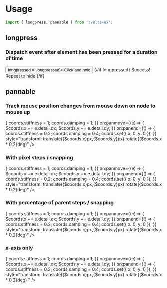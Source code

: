 <script lang="ts">
  import { spring } from 'svelte/motion';

	import Preview from '$lib/components/Preview.svelte';
	import { longpress, pannable } from '$lib/actions/mouse';

  let longpressed = false;

	const coords = spring({ x: 0, y: 0 }, {
		stiffness: 0.2,
		damping: 0.4
	});

	function handlePanEnd(event) {
		coords.stiffness = 0.2;
		coords.damping = 0.4;
		coords.set({ x: 0, y: 0 });
	}

</script>

# Usage

```js
import { longpress, pannable } from 'svelte-ux';
```

## longpress

### Dispatch event after element has been pressed for a duration of time

<Preview>
  <button class="border rounded p-2 text-sm hover:bg-black/5" use:longpress={1000} on:longpress={() => longpressed = !longpressed}>
    Click and hold
  </button>
  {#if longpressed}
    <span class="text-xs text-black/50">Success!  Repeat to hide</span>
  {/if}
</Preview>

## pannable

### Track mouse position changes from mouse down on node to mouse up

<Preview>
  <div class="h-40">
    <div class="w-10 h-10 bg-red-500 rounded cursor-move"
      use:pannable
      on:panstart={() => {
        coords.stiffness = 1;
        coords.damping = 1;
      }}
      on:panmove={(e) => {
        $coords.x += e.detail.dx;
        $coords.y += e.detail.dy;
      }}
      on:panend={() => {
        coords.stiffness = 0.2;
        coords.damping = 0.4;
        coords.set({ x: 0, y: 0 });
      }}
      style="transform:
        translate({$coords.x}px,{$coords.y}px)
        rotate({$coords.x * 0.2}deg)"
    />
  </div>
</Preview>

### With pixel steps / snapping

<Preview>
  <div class="h-40">
    <div class="w-10 h-10 bg-red-500 rounded cursor-move"
      use:pannable={{ step: 25 }}
      on:panstart={() => {
        coords.stiffness = 1;
        coords.damping = 1;
      }}
      on:panmove={(e) => {
        $coords.x += e.detail.dx;
        $coords.y += e.detail.dy;
      }}
      on:panend={() => {
        coords.stiffness = 0.2;
        coords.damping = 0.4;
        coords.set({ x: 0, y: 0 });
      }}
      style="transform:
        translate({$coords.x}px,{$coords.y}px)
        rotate({$coords.x * 0.2}deg)"
    />
  </div>
</Preview>

### With percentage of parent steps / snapping

<Preview>
  <div class="h-40">
    <div class="w-10 h-10 bg-red-500 rounded cursor-move"
      use:pannable={{ stepPercent: .10 }}
      on:panstart={() => {
        coords.stiffness = 1;
        coords.damping = 1;
      }}
      on:panmove={(e) => {
        $coords.x += e.detail.dx;
        $coords.y += e.detail.dy;
      }}
      on:panend={() => {
        coords.stiffness = 0.2;
        coords.damping = 0.4;
        coords.set({ x: 0, y: 0 });
      }}
      style="transform:
        translate({$coords.x}px,{$coords.y}px)
        rotate({$coords.x * 0.2}deg)"
    />
  </div>
</Preview>

### x-axis only

<Preview>
  <div class="h-40">
    <div class="w-10 h-10 bg-red-500 rounded cursor-move"
      use:pannable={{ axis: 'x' }}
      on:panstart={() => {
        coords.stiffness = 1;
        coords.damping = 1;
      }}
      on:panmove={(e) => {
        $coords.x += e.detail.dx;
        $coords.y += e.detail.dy;
      }}
      on:panend={() => {
        coords.stiffness = 0.2;
        coords.damping = 0.4;
        coords.set({ x: 0, y: 0 });
      }}
      style="transform:
        translate({$coords.x}px,{$coords.y}px)
        rotate({$coords.x * 0.2}deg)
      "
    />
  </div>
</Preview>
